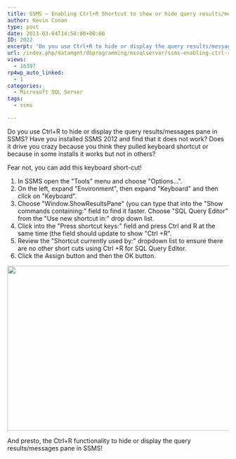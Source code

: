 ```yaml
---
title: SSMS – Enabling Ctrl+R Shortcut to show or hide query results/messages pane
author: Kevin Conan
type: post
date: 2013-03-04T14:58:00+00:00
ID: 2022
excerpt: 'Do you use Ctrl+R to hide or display the query results/messages pane in SSMS?  Have you installed SSMS 2012 and find that it does not work?'
url: /index.php/datamgmt/dbprogramming/mssqlserver/ssms-enabling-ctrl-r-shortcut/
views:
  - 16397
rp4wp_auto_linked:
  - 1
categories:
  - Microsoft SQL Server
tags:
  - ssms

---
```

Do you use Ctrl+R to hide or display the query results/messages pane in SSMS? Have you installed SSMS 2012 and find that it does not work? Does it drive you crazy because you think they pulled keyboard shortcut or because in some installs it works but not in others?

Fear not, you can add this keyboard short-cut!

  1. In SSMS open the "Tools" menu and choose "Options...".
  2. On the left, expand "Environment", then expand "Keyboard" and then click on "Keyboard".
  3. Choose "Window.ShowResultsPane" (you can type that into the "Show commands containing:" field to find it faster. Choose "SQL Query Editor" from the "Use new shortcut in:" drop down list.
  4. Click into the "Press shortcut keys:" field and press Ctrl and R at the same time (the field should update to show "Ctrl +R".
  5. Review the "Shortcut currently used by:" dropdown list to ensure there are no other short cuts using Ctrl +R for SQL Query Editor.
  6. Click the Assign button and then the OK button.

<div class="image_block">
  <a href="/wp-content/uploads/users/kconan/SSMSCtrlRSettings.JPG?mtime=1362416270"><img alt="" src="/wp-content/uploads/users/kconan/SSMSCtrlRSettings.JPG?mtime=1362416270" width="644" height="376" /></a>
</div>

And presto, the Ctrl+R functionality to hide or display the query results/messages pane in SSMS!